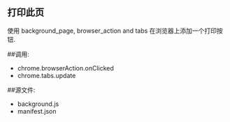 ﻿打印此页
-----------
使用 background_page, browser_action and tabs
在浏览器上添加一个打印按钮.

##调用:
 - chrome.browserAction.onClicked
 - chrome.tabs.update

##源文件:
 - background.js
 - manifest.json